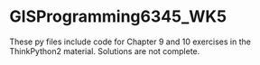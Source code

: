 # GISProgramming6345_WK5

These py files include code for Chapter 9 and 10 exercises in the ThinkPython2 material.  Solutions are not complete.
